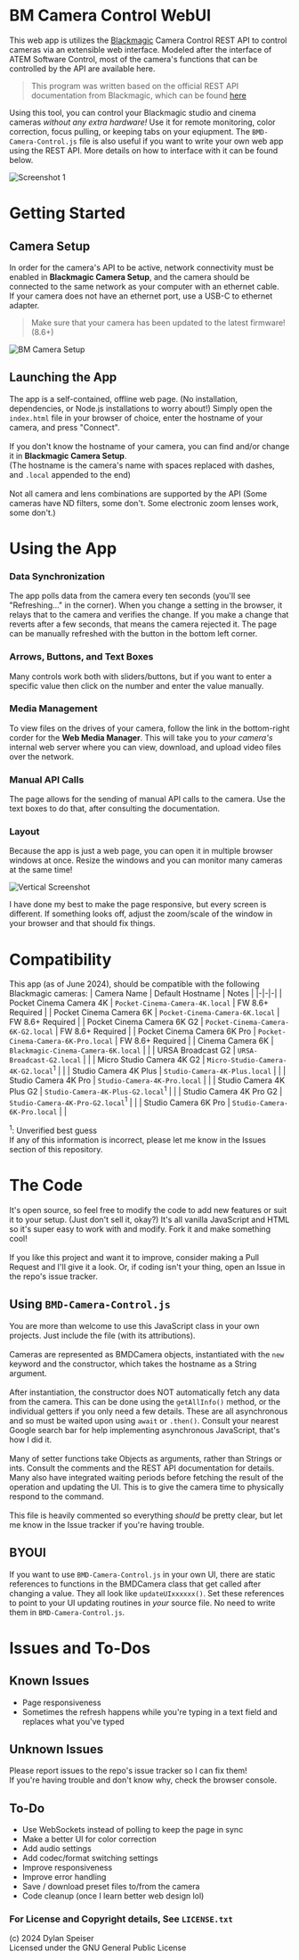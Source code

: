 # BM Camera Control WebUI
This web app is utilizes the [Blackmagic](https://blackmagicdesign.com) Camera Control REST API to control cameras via an extensible web interface. Modeled after the interface of ATEM Software Control, most of the camera's functions that can be controlled by the API are available here.

>This program was written based on the official REST API documentation from Blackmagic, which can be found [here](https://documents.blackmagicdesign.com/DeveloperManuals/RESTAPIforBlackmagicCameras.pdf)

Using this tool, you can control your Blackmagic studio and cinema cameras *without any extra hardware!* Use it for remote monitoring, color correction, focus pulling, or keeping tabs on your eqiupment. The `BMD-Camera-Control.js` file is also useful if you want to write your own web app using the REST API. More details on how to interface with it can be found below.

![Screenshot 1](screenshots/WebUI1.png)

# Getting Started

## Camera Setup
In order for the camera's API to be active, network connectivity must be enabled in **Blackmagic Camera Setup**, and the camera should be connected to the same network as your computer with an ethernet cable.
<br>
If your camera does not have an ethernet port, use a USB-C to ethernet adapter.

>Make sure that your camera has been updated to the latest firmware! (8.6+)

![BM Camera Setup](screenshots/BMCameraSetup2.png)

## Launching the App
The app is a self-contained, offline web page. (No installation, dependencies, or Node.js installations to worry about!) Simply open the `index.html` file in your browser of choice, enter the hostname of your camera, and press "Connect".
<br><br>
If you don't know the hostname of your camera, you can find and/or change it in **Blackmagic Camera Setup**.
<br>
(The hostname is the camera's name with spaces replaced with dashes, and `.local` appended to the end)
<br><br>
Not all camera and lens combinations are supported by the API (Some cameras have ND filters, some don't. Some electronic zoom lenses work, some don't.)

# Using the App

### Data Synchronization
The app polls data from the camera every ten seconds (you'll see "Refreshing..." in the corner). When you change a setting in the browser, it relays that to the camera and verifies the change. If you make a change that reverts after a few seconds, that means the camera rejected it. The page can be manually refreshed with the button in the bottom left corner.

### Arrows, Buttons, and Text Boxes
Many controls work both with sliders/buttons, but if you want to enter a specific value then click on the number and enter the value manually.

### Media Management
To view files on the drives of your camera, follow the link in the bottom-right corder for the **Web Media Manager**. This will take you to *your camera's* internal web server where you can view, download, and upload video files over the network.

### Manual API Calls
The page allows for the sending of manual API calls to the camera. Use the text boxes to do that, after consulting the documentation.

### Layout
Because the app is just a web page, you can open it in multiple browser windows at once. Resize the windows and you can monitor many cameras at the same time!

![Vertical Screenshot](screenshots/WebUI2.png)

I have done my best to make the page responsive, but every screen is different. If something looks off, adjust the zoom/scale of the window in your browser and that should fix things.

# Compatibility
This app (as of June 2024), should be compatible with the following Blackmagic cameras:
| Camera Name | Default Hostname | Notes |
|-|-|-|
| Pocket Cinema Camera 4K | `Pocket-Cinema-Camera-4K.local` | FW 8.6+ Required |
| Pocket Cinema Camera 6K | `Pocket-Cinema-Camera-6K.local` | FW 8.6+ Required |
| Pocket Cinema Camera 6K G2 | `Pocket-Cinema-Camera-6K-G2.local` | FW 8.6+ Required |
| Pocket Cinema Camera 6K Pro | `Pocket-Cinema-Camera-6K-Pro.local` | FW 8.6+ Required |
| Cinema Camera 6K | `Blackmagic-Cinema-Camera-6K.local` | |
| URSA Broadcast G2 | `URSA-Broadcast-G2.local` | |
| Micro Studio Camera 4K G2 | `Micro-Studio-Camera-4K-G2.local`$^1$ | |
| Studio Camera 4K Plus | `Studio-Camera-4K-Plus.local` | |
| Studio Camera 4K Pro | `Studio-Camera-4K-Pro.local` | |
| Studio Camera 4K Plus G2 | `Studio-Camera-4K-Plus-G2.local`$^1$ | |
| Studio Camera 4K Pro G2 | `Studio-Camera-4K-Pro-G2.local`$^1$ | |
| Studio Camera 6K Pro | `Studio-Camera-6K-Pro.local` | |

$^1:$ Unverified best guess <br>
If any of this information is incorrect, please let me know in the Issues section of this repository.

# The Code
It's open source, so feel free to modify the code to add new features or suit it to your setup. (Just don't sell it, okay?) It's all vanilla JavaScript and HTML so it's super easy to work with and modify. Fork it and make something cool!
<br><br>
If you like this project and want it to improve, consider making a Pull Request and I'll give it a look. Or, if coding isn't your thing, open an Issue in the repo's issue tracker.

## Using `BMD-Camera-Control.js`
You are more than welcome to use this JavaScript class in your own projects. Just include the file (with its attributions).
<br><br>
Cameras are represented as BMDCamera objects, instantiated with the `new` keyword and the constructor, which takes the hostname as a String argument.
<br><br>
After instantiation, the constructor does NOT automatically fetch any data from the camera. This can be done using the `getAllInfo()` method, or the individual getters if you only need a few details. These are all asynchronous and so must be waited upon using `await` or `.then()`. Consult your nearest Google search bar for help implementing asynchronous JavaScript, that's how I did it.
<br><br>
Many of setter functions take Objects as arguments, rather than Strings or ints. Consult the comments and the REST API documentation for details. Many also have integrated waiting periods before fetching the result of the operation and updating the UI. This is to give the camera time to physically respond to the command.
<br><br>
This file is heavily commented so everything _should_ be pretty clear, but let me know in the Issue tracker if you're having trouble.

## BYOUI
If you want to use `BMD-Camera-Control.js` in your own UI, there are static references to functions in the BMDCamera class that get called after changing a value. They all look like `updateUIxxxxxx()`. Set these references to point to your UI updating routines in _your_ source file. No need to write them in `BMD-Camera-Control.js`.

# Issues and To-Dos
## Known Issues
- Page responsiveness
- Sometimes the refresh happens while you're typing in a text field and replaces what you've typed

## Unknown Issues
Please report issues to the repo's issue tracker so I can fix them!
<br>
If you're having trouble and don't know why, check the browser console.

## To-Do
- Use WebSockets instead of polling to keep the page in sync
- Make a better UI for color correction
- Add audio settings
- Add codec/format switching settings
- Improve responsiveness
- Improve error handling
- Save / download preset files to/from the camera
- Code cleanup (once I learn better web design lol)

### For License and Copyright details, See `LICENSE.txt`
(c) 2024 Dylan Speiser
<br>
Licensed under the GNU General Public License